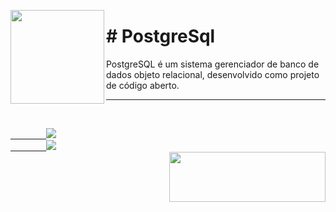 <p><img src="https://user-images.githubusercontent.com/63436406/128038160-2fd83180-b4e8-4238-a1db-7acd44629f80.png" align="left" height="150px" width="150px">
    <h1># PostgreSql</h1>
    PostgreSQL é um sistema gerenciador de banco de dados objeto relacional, 
    desenvolvido como projeto de código aberto.
</p>      

---

<br>
    <code><a href="https:/discord.com">
        <img src="https://img.shields.io/badge/Léo Albergaria%20-%237289DA.svg?&style=for-the-badge&logo=discord&logoColor=white" /></a></code>
    <code><a href="https://www.linkedin.com/in/adm-leo-albergaria/">
        <img src="https://img.shields.io/badge/linkedin%20-%230077B5.svg?&style=for-the-badge&logo=linkedin&logoColor=white" /></a></code>
<br>     

<a href="https://www.digitalinnovation.one/">
    <img src="https://user-images.githubusercontent.com/63436406/127776292-9ec4809a-1137-4dc8-b493-7de0186fd55c.png" align="right" height="80px" width="250px" ></a>
